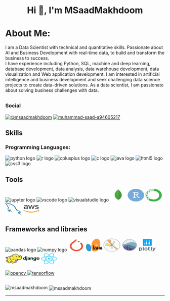 <h1 align="center">Hi 👋, I'm MSaadMakhdoom</h1>

# About Me:
I am a Data Scientist with technical and quantitative skills. Passionate about AI and Business Development with real-time data, to build and transform the business to success.<br>I have experience including Python, SQL, machine and deep learning, database development, data analysis, data warehouse development, data visualization and Web application development. I am interested in artificial intelligence and business development and seek challenging data science projects to create data-driven solutions. As a data scientist, I am passionate about solving business challenges with data.

## 

<h3 align="left">Social</h3>
<p align="left">
<a href="https://twitter.com/@msaadmakhdoom" target="blank"><img align="center" src="https://raw.githubusercontent.com/rahuldkjain/github-profile-readme-generator/master/src/images/icons/Social/twitter.svg" alt="@msaadmakhdoom" height="30" width="40" /></a>
<a href="https://linkedin.com/in/muhammad-saad-a94605217" target="blank"><img align="center" src="https://raw.githubusercontent.com/rahuldkjain/github-profile-readme-generator/master/src/images/icons/Social/linked-in-alt.svg" alt="muhammad-saad-a94605217" height="30" width="40" /></a>
</p>

## Skills
<h3 align="left">Programming Languages:</h3>
<div align="left">
  <img src="https://cdn.jsdelivr.net/gh/devicons/devicon/icons/python/python-original.svg" height="40" width="52" alt="python logo" title="Python" />
  <img src="https://cdn.jsdelivr.net/gh/devicons/devicon/icons/r/r-original.svg" height="40" width="52" alt="r logo" alt="r logo" title="R" />
  <img src="https://cdn.jsdelivr.net/gh/devicons/devicon/icons/cplusplus/cplusplus-original.svg" height="40" width="52" alt="cplusplus logo" title="C++" />
  <img src="https://cdn.jsdelivr.net/gh/devicons/devicon/icons/c/c-original.svg" height="40" width="52" alt="c logo" alt="c logo" title="C" />
  <img src="https://cdn.jsdelivr.net/gh/devicons/devicon/icons/java/java-original.svg" height="40" width="52" alt="java logo" title="JAVA" />
  <img src="https://cdn.jsdelivr.net/gh/devicons/devicon/icons/html5/html5-original.svg" height="40" width="52" alt="html5 logo" title="HTML" />
  <img src="https://cdn.jsdelivr.net/gh/devicons/devicon/icons/css3/css3-original.svg" height="40" width="52" alt="css3 logo" title="CSS" />
</div>


<h2 align="left">Tools</h2>

<div align="left">
  <img src="https://cdn.jsdelivr.net/gh/devicons/devicon/icons/jupyter/jupyter-original.svg" height="40" width="52" alt="jupyter logo" title="JUPYTER" />
  <img src="https://cdn.jsdelivr.net/gh/devicons/devicon/icons/vscode/vscode-original.svg" height="40" width="52" alt="vscode logo" title="VSCODE" />
  <img src="https://cdn.jsdelivr.net/gh/devicons/devicon/icons/visualstudio/visualstudio-plain.svg" height="40" width="52" alt="visualstudio logo" title="Visual Studio" />
  <img src="https://github.com/devicons/devicon/blob/v2.15.1/icons/mongodb/mongodb-original.svg" height="40" width="52" alt="mongodb logo" title="MongoDB" />
  <img src="https://github.com/devicons/devicon/blob/v2.15.1/icons/rstudio/rstudio-original.svg" height="40" width="52" alt="rstudio logo" title="RStudio" />
  <img src="https://github.com/devicons/devicon/blob/v2.15.1/icons/anaconda/anaconda-original.svg" height="40" width="52" alt="anaconda logo" title="Anaconda" />
  <img src="https://github.com/devicons/devicon/blob/v2.15.1/icons/mysql/mysql-original.svg" height="40" width="52" alt="mysql logo" title="MySQL" />
  <img src="https://github.com/devicons/devicon/blob/v2.15.1/icons/amazonwebservices/amazonwebservices-original-wordmark.svg" height="40" width="52" alt="AWS logo" title="AWS" />
</div>


<h2 align="left">Frameworks and libraries</h2>

<div align="left">
  <img src="https://cdn.jsdelivr.net/gh/devicons/devicon/icons/pandas/pandas-original.svg" height="40" width="52" alt="pandas logo" title="Pandas" />
  <img src="https://cdn.jsdelivr.net/gh/devicons/devicon/icons/numpy/numpy-original.svg" height="40" width="52" alt="numpy logo" title="Numpy" />
  <img src="https://github.com/devicons/devicon/blob/v2.15.1/icons/pytorch/pytorch-original.svg" height="40" width="52" alt="pytorch logo" title="PyTorch" />
  <img src="https://github.com/Razi202/Razi202/blob/main/imgs/scikit.svg" height="40" width="52" alt="scikit logo" title="Scikit-Sklearn" />
  <img src="https://github.com/Razi202/Razi202/blob/main/imgs/matplotlib.svg" height="40" width="52" alt="matplotlib logo" title="Matplotlib" />
  <img src="https://github.com/Razi202/Razi202/blob/main/imgs/seaborn.svg" height="40" width="52" alt="seaborn logo" title="Seaborn" />
  <img src="https://github.com/Razi202/Razi202/blob/main/imgs/plotly.svg" height="40" width="52" alt="plotly logo" title="Plotly" />
  <img src="https://github.com/Razi202/Razi202/blob/main/imgs/hadoop.svg" height="40" width="52" alt="hadoop logo" title="Hadoop" />
  
  
  <img src="https://github.com/devicons/devicon/blob/v2.15.1/icons/django/django-plain-wordmark.svg" height="40" width="52" alt="django logo" title="Django" />
  
  <img src="https://github.com/devicons/devicon/blob/v2.15.1/icons/react/react-original.svg" height="40" width="52" alt="REACT logo" title="REACT" />
  
  
  <a href="https://opencv.org/" target="_blank" rel="noreferrer"> <img src="https://www.vectorlogo.zone/logos/opencv/opencv-icon.svg" alt="opencv" width="40" height="40"/> </a> <a href="https://www.tensorflow.org" target="_blank" rel="noreferrer"> <img src="https://www.vectorlogo.zone/logos/tensorflow/tensorflow-icon.svg" alt="tensorflow" width="40" height="40"/> </a>
  
</div>


## 
<p><img align="left" src="https://github-readme-stats.vercel.app/api/top-langs?username=msaadmakhdoom&show_icons=true&locale=en&layout=compact" alt="msaadmakhdoom" /></p>

<p>&nbsp;<img align="center" src="https://github-readme-stats.vercel.app/api?username=msaadmakhdoom&show_icons=true&locale=en" alt="msaadmakhdoom" /></p>


---











